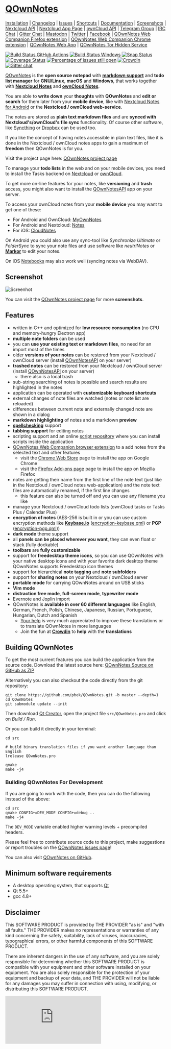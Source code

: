 # [QOwnNotes](https://www.qownnotes.org "QOwnNotes Official Site")

[Installation](https://www.qownnotes.org/installation) |
[Changelog](https://www.qownnotes.org/changelog.html) |
[Issues](https://github.com/pbek/QOwnNotes/issues) |
[Shortcuts](https://www.qownnotes.org/getting-started/shortcuts.html) |
[Documentation](https://www.qownnotes.org/getting-started/concept.html) |
[Screenshots](https://www.qownnotes.org/getting-started/overview.html) |
[Nextcloud API](https://apps.nextcloud.com/apps/qownnotesapi) |
[Nextcloud App Page](https://apps.nextcloud.com/apps/qownnotes) |
[ownCloud API](https://marketplace.owncloud.com/apps/qownnotesapi) |
[Telegram Group](https://t.me/QOwnNotes) |
[IRC Chat](https://web.libera.chat/#qownnotes) |
[Gitter Chat](https://gitter.im/qownnotes/qownnotes) |
[Mastodon](https://social.qownnotes.org/@qownnotes) |
[Twitter](https://twitter.com/QOwnNotes) |
[Facebook](https://www.facebook.com/QOwnNotes) |
[QOwnNotes Web Companion Firefox extension](https://addons.mozilla.org/en-US/firefox/addon/qownnotes-web-companion/) |
[QOwnNotes Web Companion Chrome extension](https://chrome.google.com/webstore/detail/qownnotes-web-companion/pkgkfnampapjbopomdpnkckbjdnpkbkp) |
[QOwnNotes Web App](https://app.qownnotes.org/) |
[QOwnNotes Tor Hidden Service](http://qownnotn3bknenanjs5u4nf3f2law2tzmqklux3c5e2xbvzcksmxm6yd.onion/)

[![Build Status GitHub Actions](https://github.com/pbek/QOwnNotes/actions/workflows/build-test.yml/badge.svg)](https://github.com/pbek/QOwnNotes/actions/workflows/build-test.yml)
[![Build Status Windows](https://ci.appveyor.com/api/projects/status/github/pbek/QOwnNotes)](https://ci.appveyor.com/project/pbek/qownnotes)
[![Snap Status](https://snapcraft.io/qownnotes/badge.svg)](https://snapcraft.io/qownnotes)
[![Coverage Status](https://coveralls.io/repos/pbek/QOwnNotes/badge.svg?branch=develop&service=github)](https://coveralls.io/github/pbek/QOwnNotes?branch=develop)
[![Percentage of issues still open](http://isitmaintained.com/badge/open/pbek/QOwnNotes.svg)](http://isitmaintained.com/project/pbek/QOwnNotes "Percentage of issues still open")
[![Crowdin](https://d322cqt584bo4o.cloudfront.net/qownnotes/localized.svg)](https://crowdin.com/project/qownnotes)
[![Gitter chat](https://badges.gitter.im/gitterHQ/gitter.png)](https://gitter.im/qownnotes/qownnotes)


[QOwnNotes](https://www.qownnotes.org) is the **open source notepad** with
[**markdown support**](https://github.com/pbek/QOwnNotes/blob/develop/src/demonotes/Markdown%20Cheatsheet.md)
and **todo list manager** for **GNU/Linux**, **macOS** and **Windows**,
that works together with [**Nextcloud Notes**](https://github.com/Nextcloud/notes)
and [**ownCloud Notes**](https://github.com/owncloud/notes).

You are able to **write down** your **thoughts** with **QOwnNotes** and
**edit or search** for them later from your **mobile device**, like with
[Nextcloud Notes for Android](https://play.google.com/store/apps/details?id=it.niedermann.owncloud.notes)
or the **Nextcloud / ownCloud web-service**.

The notes are stored as **plain text markdown files** and are
**synced with Nextcloud's/ownCloud's file sync** functionality.
Of course other software, like [Syncthing](https://syncthing.net) or
[Dropbox](https://www.dropbox.com) can be used too.

If you like the concept of having notes accessible in plain text files, like it
is done in the Nextcloud / ownCloud notes apps to gain a maximum of **freedom**
then QOwnNotes is for you.

Visit the project page here: [QOwnNotes project page](https://www.qownnotes.org)

To manage your **todo lists** in the web and on your mobile devices, you need to
install the Tasks backend on [Nextcloud](https://apps.nextcloud.com/apps/tasks)
or [ownCloud](https://marketplace.owncloud.com/apps/tasks).

To get more on-line features for your notes, like **versioning** and **trash** access,
you might also want to install the [QOwnNotesAPI](https://github.com/pbek/qownnotesapi)
app on your server.

To access your ownCloud notes from your **mobile device** you may want to get one of these:

- For Android and OwnCloud: [MyOwnNotes](https://f-droid.org/app/org.aykit.MyOwnNotes)
- For Android and Nextcloud: [Notes](https://f-droid.org/packages/it.niedermann.owncloud.notes)
- For iOS: [CloudNotes](https://itunes.apple.com/app/cloudnotes-owncloud-notes/id813973264)

On Android you could also use any sync-tool like *Synchronize Ultimate* or *FolderSync*
to sync your note files and use software like *neutriNotes* or
[**Markor**](https://f-droid.org/packages/net.gsantner.markor/) to edit your notes.

On iOS [Notebooks](https://itunes.apple.com/us/app/notebooks-write-and-organize/id780438662)
may also work well (syncing notes via WebDAV).

## Screenshot

![Screenhot](screenshots/screenshot.png)

You can visit the [QOwnNotes project page](https://www.qownnotes.org) for more **screenshots**.

## Features

- written in C++ and optimized for **low resource consumption** (no CPU and memory-hungry Electron app)
- **multiple note folders** can be used
- you can **use your existing text or markdown files**, no need for an import most of the times
- older **versions of your notes** can be restored from your Nextcloud / ownCloud server
  (install [QOwnNotesAPI](https://github.com/pbek/qownnotesapi) on your server)
- **trashed notes** can be restored from your Nextcloud / ownCloud server
  (install [QOwnNotesAPI](https://github.com/pbek/qownnotesapi) on your server)
    - there also is a local trash
- sub-string searching of notes is possible and search results are highlighted in the notes
- application can be operated with **customizable keyboard shortcuts**
- external changes of note files are watched (notes or note list are reloaded)
- differences between current note and externally changed note are shown in a dialog
- **markdown highlighting** of notes and a markdown **preview**
- **[spellchecking](https://www.qownnotes.org/editor/spellchecking.html)** support
- **tabbing support** for editing notes
- scripting support and an online [script repository](https://github.com/qownnotes/scripts)
  where you can install scripts inside the application
- [QOwnNotes Web Companion browser extension](https://github.com/qownnotes/web-companion)
  to a add notes from the selected text and other features
	- visit the [Chrome Web Store](https://chrome.google.com/webstore/detail/qownnotes-web-companion/pkgkfnampapjbopomdpnkckbjdnpkbkp)
	  page to install the app on Google Chrome
	- visit the [Firefox Add-ons page](https://addons.mozilla.org/firefox/addon/qownnotes-web-companion)
	  page to install the app on Mozilla Firefox
- notes are getting their name from the first line of the note text (just like
  in the Nextcloud / ownCloud notes web-application) and the note text files are
  automatically renamed, if the first line changes
    - this feature can also be turned off and you can use any filename you like
- manage your Nextcloud / ownCloud todo lists (ownCloud tasks or Tasks Plus / Calendar Plus)
- **encryption of notes** (AES-256 is built in or you can use custom encryption methods like
  **[Keybase.io](https://keybase.io)** ([encryption-keybase.qml](https://github.com/pbek/QOwnNotes/blob/develop/docs/scripting/examples/encryption-keybase.qml)) or
  **PGP** ([encryption-pgp.qml](https://github.com/pbek/QOwnNotes/blob/develop/docs/scripting/examples/encryption-pgp.qml)))
- **dark mode** theme support
- all **panels can be placed wherever you want**, they can even float or stack (fully dockable)
- **toolbars** are **fully customizable**
- support for **freedesktop theme icons**, so you can use QOwnNotes with your
  native desktop icons and with your favorite dark desktop theme
  QOwnNotes supports Freedesktop icon themes
- support for hierarchical **note tagging** and **note subfolders**
- support for **sharing notes** on your Nextcloud / ownCloud server
- **portable mode** for carrying QOwnNotes around on USB sticks
- **Vim mode**
- **distraction free mode**, **full-screen mode**, **typewriter mode**
- Evernote and Joplin import
- QOwnNotes is **available in over 60 different languages** like English, German,
  French, Polish, Chinese, Japanese, Russian, Portuguese, Hungarian, Dutch and Spanish
	- [Your help](https://www.qownnotes.org/contributing/translation.html) is
	  very much appreciated to improve these translations or to translate
	  QOwnNotes in more languages
	- Join the fun at **[Crowdin](https://crowdin.com/project/qownnotes/invite)**
	  to **help** with the **translations**

## Building QOwnNotes

To get the most current features you can build the application from the source
code. Download the latest source here:
[QOwnNotes Source on GitHub as ZIP](https://github.com/pbek/QOwnNotes/archive/develop.zip)

Alternatively you can also checkout the code directly from the git repository:

```shell
git clone https://github.com/pbek/QOwnNotes.git -b master --depth=1
cd QOwnNotes
git submodule update --init
```

Then download [Qt Creator](http://www.qt.io/download-open-source), open the
project file `src/QOwnNotes.pro` and click on *Build / Run*.

Or you can build it directly in your terminal:

```shell
cd src

# build binary translation files if you want another language than English
lrelease QOwnNotes.pro

qmake
make -j4
```

### Building QOwnNotes For Development

If you are going to work with the code, then you can do the following instead of the above:

```shell
cd src
qmake CONFIG+=DEV_MODE CONFIG+=debug ..
make -j4
```

The `DEV_MODE` variable enabled higher warning levels + precompiled headers.

Please feel free to contribute source code to this project, make suggestions or
report troubles on the [QOwnNotes issues page](https://github.com/pbek/QOwnNotes/issues)!

You can also visit [QOwnNotes on GitHub](https://github.com/pbek/QOwnNotes).

## Minimum software requirements

- A desktop operating system, that supports [Qt](https://www.qt.io)
- Qt 5.5+
- gcc 4.8+

## Disclaimer

This SOFTWARE PRODUCT is provided by THE PROVIDER "as is" and "with all faults."
THE PROVIDER makes no representations or warranties of any kind concerning the
safety, suitability, lack of viruses, inaccuracies, typographical errors, or
other harmful components of this SOFTWARE PRODUCT.

There are inherent dangers in the use of any software, and you are solely
responsible for determining whether this SOFTWARE PRODUCT is compatible with
your equipment and other software installed on your equipment. You are also
solely responsible for the protection of your equipment and backup of your data,
and THE PROVIDER will not be liable for any damages you may suffer in connection
with using, modifying, or distributing this SOFTWARE PRODUCT.

[![Matomo Stats](https://p.bekerle.com/piwik.php?idsite=3&rec=1)](https://www.qownnotes.org)
